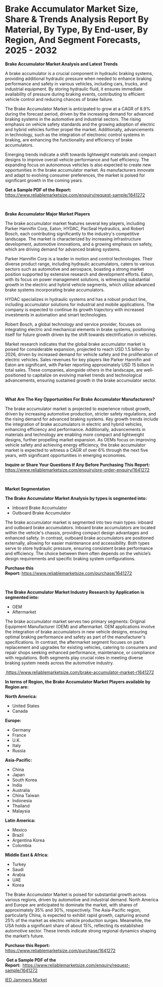 <p><h1>Brake Accumulator Market Size, Share & Trends Analysis Report By Material, By Type, By End-user, By Region, And Segment Forecasts, 2025 - 2032</h1></p><p><strong>Brake Accumulator Market Analysis and Latest Trends</strong></p>
<p><p>A brake accumulator is a crucial component in hydraulic braking systems, providing additional hydraulic pressure when needed to enhance braking performance and safety in various vehicles, including cars, trucks, and industrial equipment. By storing hydraulic fluid, it ensures immediate availability of pressure during braking events, contributing to efficient vehicle control and reducing chances of brake failure.</p><p>The Brake Accumulator Market is anticipated to grow at a CAGR of 8.9% during the forecast period, driven by the increasing demand for advanced braking systems in the automotive and industrial sectors. The rising emphasis on vehicle safety standards and the growing adoption of electric and hybrid vehicles further propel the market. Additionally, advancements in technology, such as the integration of electronic control systems in braking, are enhancing the functionality and efficiency of brake accumulators.</p><p>Emerging trends indicate a shift towards lightweight materials and compact designs to improve overall vehicle performance and fuel efficiency. The expanding focus on autonomous vehicles is also expected to create new opportunities in the brake accumulator market. As manufacturers innovate and adapt to evolving consumer preferences, the market is poised for significant growth in the coming years.</p></p>
<p><strong>Get a Sample PDF of the Report:&nbsp;</strong> <a href="https://www.reliablemarketsize.com/enquiry/request-sample/1641272?utm_campaign=2239&utm_medium=2&utm_source=Github&utm_content=ia&utm_term=22022025&utm_id=brake-accumulator">https://www.reliablemarketsize.com/enquiry/request-sample/1641272</a></p>
<p>&nbsp;</p>
<p><strong>Brake Accumulator Major Market Players</strong></p>
<p><p>The brake accumulator market features several key players, including Parker Hannifin Corp, Eaton, HYDAC, PacSeal Hydraulics, and Robert Bosch, each contributing significantly to the industry's competitive landscape. The market is characterized by increasing infrastructure development, automotive innovations, and a growing emphasis on safety, which are driving demand for advanced braking systems.</p><p>Parker Hannifin Corp is a leader in motion and control technologies. Their diverse product range, including hydraulic accumulators, caters to various sectors such as automotive and aerospace, boasting a strong market position supported by extensive research and development efforts. Eaton, with its focus on power management solutions, is witnessing substantial growth in the electric and hybrid vehicle segments, which utilize advanced brake systems incorporating brake accumulators.</p><p>HYDAC specializes in hydraulic systems and has a robust product line, including accumulator solutions for industrial and mobile applications. The company is expected to continue its growth trajectory with increased investments in automation and smart technologies.</p><p>Robert Bosch, a global technology and service provider, focuses on integrating electric and mechanical elements in brake systems, positioning itself for future growth driven by the shift towards electrification in vehicles.</p><p>Market research indicates that the global brake accumulator market is poised for considerable expansion, projected to reach USD 1.5 billion by 2026, driven by increased demand for vehicle safety and the proliferation of electric vehicles. Sales revenues for key players like Parker Hannifin and Eaton are significant, with Parker reporting approximately USD 15 billion in total sales. These companies, alongside others in the landscape, are well-positioned to capitalize on evolving market trends and technological advancements, ensuring sustained growth in the brake accumulator sector.</p></p>
<p>&nbsp;</p>
<p><strong>What Are The Key Opportunities For Brake Accumulator Manufacturers?</strong></p>
<p><p>The brake accumulator market is projected to experience robust growth, driven by increasing automotive production, stricter safety regulations, and the rising demand for advanced braking systems. Key growth trends include the integration of brake accumulators in electric and hybrid vehicles, enhancing efficiency and performance. Additionally, advancements in materials and technology are enabling more compact and lightweight designs, further propelling market expansion. As OEMs focus on improving vehicle safety and achieving energy efficiency, the brake accumulator market is expected to witness a CAGR of over 6% through the next five years, with significant opportunities in emerging economies.</p></p>
<p><strong>Inquire or Share Your Questions If Any Before Purchasing This Report:</strong> <a href="https://www.reliablemarketsize.com/enquiry/pre-order-enquiry/1641272?utm_campaign=2239&utm_medium=2&utm_source=Github&utm_content=ia&utm_term=22022025&utm_id=brake-accumulator">https://www.reliablemarketsize.com/enquiry/pre-order-enquiry/1641272</a></p>
<p>&nbsp;</p>
<p><strong>Market Segmentation</strong></p>
<p><strong>The Brake Accumulator Market Analysis by types is segmented into:</strong></p>
<p><ul><li>Inboard Brake Accumulator</li><li>Outboard Brake Accumulator</li></ul></p>
<p><p>The brake accumulator market is segmented into two main types: inboard and outboard brake accumulators. Inboard brake accumulators are located within the vehicle's chassis, providing compact design advantages and enhanced safety. In contrast, outboard brake accumulators are positioned externally, allowing for easier maintenance and accessibility. Both types serve to store hydraulic pressure, ensuring consistent brake performance and efficiency. The choice between them often depends on the vehicle’s design requirements and specific braking system configurations.</p></p>
<p><strong>Purchase this Report:&nbsp;</strong><a href="https://www.reliablemarketsize.com/purchase/1641272?utm_campaign=2239&utm_medium=2&utm_source=Github&utm_content=ia&utm_term=22022025&utm_id=brake-accumulator">https://www.reliablemarketsize.com/purchase/1641272</a></p>
<p>&nbsp;</p>
<p><strong>The Brake Accumulator Market Industry Research by Application is segmented into:</strong></p>
<p><ul><li>OEM</li><li>Aftermarket</li></ul></p>
<p><p>The brake accumulator market serves two primary segments: Original Equipment Manufacturer (OEM) and aftermarket. OEM applications involve the integration of brake accumulators in new vehicle designs, ensuring optimal braking performance and safety as part of the manufacturer's specifications. In contrast, the aftermarket segment focuses on parts replacement and upgrades for existing vehicles, catering to consumers and repair shops seeking enhanced performance, maintenance, or compliance with regulations. Both segments play crucial roles in meeting diverse braking system needs across the automotive industry.</p></p>
<p><a href="https://www.reliablemarketsize.com/brake-accumulator-market-r1641272?utm_campaign=2239&utm_medium=2&utm_source=Github&utm_content=ia&utm_term=22022025&utm_id=brake-accumulator">&nbsp;https://www.reliablemarketsize.com/brake-accumulator-market-r1641272</a></p>
<p><strong>In terms of Region, the Brake Accumulator Market Players available by Region are:</strong></p>
<p>
    <p> <strong> North America: </strong>
        <ul>
            <li>United States</li>
            <li>Canada</li>
        </ul>
        </p> 
    <p> <strong> Europe: </strong>
        <ul>
            <li>Germany</li>
            <li>France</li>
            <li>U.K.</li>
            <li>Italy</li>
            <li>Russia</li>
        </ul>
        </p> 
    <p> <strong> Asia-Pacific: </strong>
        <ul>
            <li>China</li>
            <li>Japan</li>
            <li>South Korea</li>
            <li>India</li>
            <li>Australia</li>
            <li>China Taiwan</li>
            <li>Indonesia</li>
            <li>Thailand</li>
            <li>Malaysia</li>
        </ul>
        </p> 
    <p> <strong> Latin America: </strong>
        <ul>
            <li>Mexico</li>
            <li>Brazil</li>
            <li>Argentina Korea</li>
            <li>Colombia</li>
        </ul>
        </p> 
    <p> <strong> Middle East & Africa: </strong>
        <ul>
            <li>Turkey</li>
            <li>Saudi</li>
            <li>Arabia</li>
            <li>UAE</li>
            <li>Korea</li>
        </ul>
    </p>
    </p>
<p><p>The Brake Accumulator Market is poised for substantial growth across various regions, driven by automotive and industrial demand. North America and Europe are anticipated to dominate the market, with shares of approximately 35% and 30%, respectively. The Asia-Pacific region, particularly China, is expected to exhibit rapid growth, capturing around 25% of the market as electric vehicle production surges. Meanwhile, the USA holds a significant share of about 15%, reflecting its established automotive sector. These trends indicate strong regional dynamics shaping the market’s future.</p></p>
<p><strong>Purchase this Report: </strong><a href="https://www.reliablemarketsize.com/purchase/1641272?utm_campaign=2239&utm_medium=2&utm_source=Github&utm_content=ia&utm_term=22022025&utm_id=brake-accumulator">https://www.reliablemarketsize.com/purchase/1641272</a></p>
<p>&nbsp;<strong>Get a Sample PDF of the Report:&nbsp;&nbsp;</strong><a href="https://www.reliablemarketsize.com/enquiry/request-sample/1641272?utm_campaign=2239&utm_medium=2&utm_source=Github&utm_content=ia&utm_term=22022025&utm_id=brake-accumulator">https://www.reliablemarketsize.com/enquiry/request-sample/1641272</a></p>
<p><strong></strong></p>
<p><p><a href="https://github.com/leopardmicheal7019/Market-Research-Report-List-1/blob/main/ied-jammers-market.md?utm_campaign=2239&utm_medium=2&utm_source=Github&utm_content=ia&utm_term=22022025&utm_id=brake-accumulator">IED Jammers Market</a></p></p>